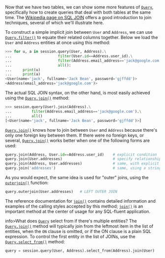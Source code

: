 Now that we have two tables, we can show some more features of [`Query`](http://docs.sqlalchemy.org/query.html#sqlalchemy.orm.query.Query "sqlalchemy.orm.query.Query"), specifically how to create queries that deal with both tables at the same time. The [Wikipedia page on SQL JOIN](http://en.wikipedia.org/wiki/Join_%28SQL%29) offers a good introduction to join techniques, several of which we'll illustrate here.

To construct a simple implicit join between `User` and `Address`, we can use [`Query.filter()`](http://docs.sqlalchemy.org/query.html#sqlalchemy.orm.query.Query.filter "sqlalchemy.orm.query.Query.filter") to equate their related columns together. Below we load the `User` and `Address` entities at once using this method:
    
```python    
>>> for u, a in session.query(User, Address).\
...                     filter(User.id==Address.user_id).\
...                     filter(Address.email_address=='jack@google.com').\
...                     all():
...     print(u)
...     print(a)
<User(name='jack', fullname='Jack Bean', password='gjffdd')>
<Address(email_address='jack@google.com')>
```    
    

The actual SQL JOIN syntax, on the other hand, is most easily achieved using the [`Query.join()`](http://docs.sqlalchemy.org/query.html#sqlalchemy.orm.query.Query.join "sqlalchemy.orm.query.Query.join") method:
    
```python    
>>> session.query(User).join(Address).\
...         filter(Address.email_address=='jack@google.com').\
...         all()
[<User(name='jack', fullname='Jack Bean', password='gjffdd')>]
```

[`Query.join()`](http://docs.sqlalchemy.org/query.html#sqlalchemy.orm.query.Query.join "sqlalchemy.orm.query.Query.join") knows how to join between `User` and `Address` because there's only one foreign key between them. If there were no foreign keys, or several, [`Query.join()`](http://docs.sqlalchemy.org/query.html#sqlalchemy.orm.query.Query.join "sqlalchemy.orm.query.Query.join") works better when one of the following forms are used:
    
```python    
query.join(Address, User.id==Address.user_id)    # explicit condition
query.join(User.addresses)                       # specify relationship from left to right
query.join(Address, User.addresses)              # same, with explicit target
query.join('addresses')                          # same, using a string
```

As you would expect, the same idea is used for "outer" joins, using the [`outerjoin()`](http://docs.sqlalchemy.org/query.html#sqlalchemy.orm.query.Query.outerjoin "sqlalchemy.orm.query.Query.outerjoin") function:
    
```python    
query.outerjoin(User.addresses)   # LEFT OUTER JOIN
```

The reference documentation for [`join()`](http://docs.sqlalchemy.org/query.html#sqlalchemy.orm.query.Query.join "sqlalchemy.orm.query.Query.join") contains detailed information and examples of the calling styles accepted by this method; [`join()`](http://docs.sqlalchemy.org/query.html#sqlalchemy.orm.query.Query.join "sqlalchemy.orm.query.Query.join") is an important method at the center of usage for any SQL-fluent application.

info>What does [`Query`](http://docs.sqlalchemy.org/query.html#sqlalchemy.orm.query.Query "sqlalchemy.orm.query.Query") select from if there's multiple entities?
The [`Query.join()`](http://docs.sqlalchemy.org/query.html#sqlalchemy.orm.query.Query.join "sqlalchemy.orm.query.Query.join") method will typically join from the leftmost item in the list of entities, when the `ON` clause is omitted, or if the ON clause is a plain SQL expression. To control the first entity in the list of JOINs, use the [`Query.select_from()`](http://docs.sqlalchemy.org/query.html#sqlalchemy.orm.query.Query.select_from "sqlalchemy.orm.query.Query.select_from") method:    
```python    
query = session.query(User, Address).select_from(Address).join(User)
```
